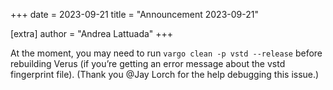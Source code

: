 +++
date = 2023-09-21
title = "Announcement 2023-09-21"

[extra]
author = "Andrea Lattuada"
+++

<p>At the moment, you may need to run <code>vargo clean -p vstd --release</code> before rebuilding Verus (if you’re getting an error message about the vstd fingerprint file). (Thank you <span class="user-mention" data-user-id="638116">@Jay Lorch</span> for the help debugging this issue.)</p>
